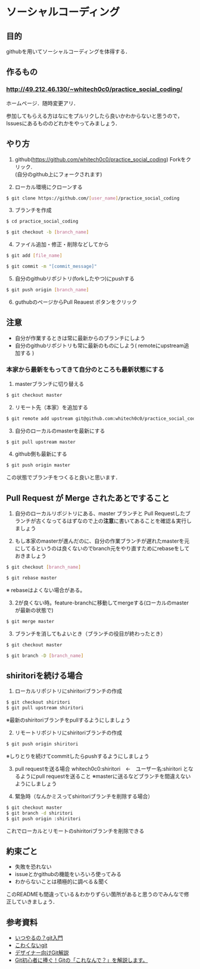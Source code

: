 # ソーシャルコーディング

## 目的
githubを用いてソーシャルコーディングを体得する．

## 作るもの
### http://49.212.46.130/~whitech0c0/practice_social_coding/
ホームページ．随時変更アリ．

参加してもらえる方はなにをプルリクしたら良いかわからないと思うので，Issuesにあるもののどれかをやってみましょう．

## やり方
1. github(https://github.com/whitech0c0/practice_social_coding) Forkをクリック.  
(自分のgithub上にフォークされます)   

2. ローカル環境にクローンする
```sh
$ git clone https://github.com/[user_name]/practice_social_coding
```
3. ブランチを作成
```sh
$ cd practice_social_coding
```
```sh
$ git checkout -b [branch_name]
```
4. ファイル追加・修正・削除などしてから
```sh
$ git add [file_name]
```
```sh
$ git commit -m "[commit_message]"
```
5. 自分のgithubリポジトリ(forkしたやつ)にpushする
```sh
$ git push origin [branch_name]
```
6. guthubのページからPull Reauest  ボタンをクリック
 
## 注意
* 自分が作業するときは常に最新からのブランチにしよう
* 自分のgithubリポジトリも常に最新のものにしよう( remoteにupstream追加する )

### 本家から最新をもってきて自分のところも最新状態にする

1. masterブランチに切り替える
```sh
$ git checkout master
```

2. リモート先（本家）を追加する
```sh
$ git remote add upstream git@github.com:whitech0c0/practice_social_coding.git
```
3. 自分のローカルのmasterを最新にする
```sh
$ git pull upstream master
```
4. github側も最新にする
```sh
$ git push origin master
```

この状態でブランチをつくると良いと思います．

## Pull Request が Merge されたあとですること

1. 自分のローカルリポジトリにある、master ブランチと Pull Requestしたブランチが古くなってるはずなので上の**注意**に書いてあることを確認＆実行しましょう

2. もし本家のmasterが進んだのに、自分の作業ブランチが遅れたmasterを元にしてるというのは良くないのでbranch元をやり直すためにrebaseをしておきましょう
```sh
$ git checkout [branch_name]  
```
```sh
$ git rebase master
```
※ rebaseはよくない場合がある。


3. 2が良くない時。feature-branchに移動してmergeする(ローカルのmasterが最新の状態で)
```sh
$ git merge master
```

3. ブランチを消してもよいとき（ブランチの役目が終わったとき）
```sh
$ git checkout master
```
```sh
$ git branch -D [branch_name]
```

## shiritoriを続ける場合

1. ローカルリポジトリにshiritoriブランチの作成
```sh
$ git checkout shiritori
$ git pull upstream shiritori
```
※最新のshiritoriブランチをpullするようにしましょう

2. リモートリポジトリにshiritoriブランチの作成
```sh
$ git push origin shiritori
``` 
※しりとりを続けてcommitしたらpushするようにしましょう

3. pull requestを送る場合
 whitech0c0:shiritori　←　ユーザー名:shiritori
 となるようにpull requestを送ること
 ※masterに送るなどブランチを間違えないようにしましょう

4. 緊急時（なんかミスってshiritoriブランチを削除する場合）
```sh
$ git checkout master
$ git branch -d shiritori
$ git push origin :shiritori
```
これでローカルとリモートのshiritoriブランチを削除できる

## 約束ごと
* 失敗を恐れない
* issueとかgithubの機能をいろいろ使ってみる
* わからないことは積極的に調べる＆聞く

このREADMEも間違っている＆わかりずらい箇所があると思うのでみんなで修正していきましょう．

## 参考資料
* [いつやるの？git入門](http://www.slideshare.net/matsukaz/git-17499005)
* [こわくないgit](http://www.slideshare.net/kotas/git-15276118)
* [デザイナー向けGit解説](http://uniq.heteml.jp/blog/2012/06/22/%E3%83%87%E3%82%B6%E3%82%A4%E3%83%8A%E3%83%BC%E5%90%91%E3%81%91git%E8%A7%A3%E8%AA%AC-%E3%82%A8%E3%83%B3%E3%82%B8%E3%83%8B%E3%82%A2%E3%81%A8%E5%90%8C%E3%81%98%E3%83%96%E3%83%A9%E3%83%B3%E3%83%81/)
* [Git初心者に捧ぐ！Gitの「これなんで？」を解説します。](http://kray.jp/blog/git-why-explanation/)
